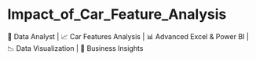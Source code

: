 # Impact_of_Car_Feature_Analysis
🚗 Data Analyst | 📈 Car Features Analysis | 📊 Advanced Excel &amp; Power BI | 📉 Data Visualization | 📑 Business Insights
